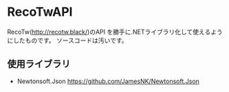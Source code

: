 # RecoTwAPI

  RecoTw(<http://recotw.black/>)のAPI を勝手に.NETライブラリ化して使えるようにしたものです。
  ソースコードは汚いです。
  
## 使用ライブラリ
* Newtonsoft.Json
https://github.com/JamesNK/Newtonsoft.Json

  